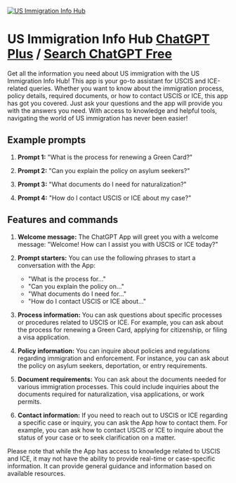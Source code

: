 
[![US Immigration Info Hub](https://files.oaiusercontent.com/file-vr3THT255k69h9aP4gfvNTWJ?se=2123-10-17T21%3A56%3A13Z&sp=r&sv=2021-08-06&sr=b&rscc=max-age%3D31536000%2C%20immutable&rscd=attachment%3B%20filename%3D1e968cd8-47c7-4093-9797-9c73a2e8e209.png&sig=q37AHc0XmJHATS/qIsDxDD1l1D7oXh6QBBiKxEImkXc%3D)](https://chat.openai.com/g/g-NvmWicqtP-us-immigration-info-hub)

# US Immigration Info Hub [ChatGPT Plus](https://chat.openai.com/g/g-NvmWicqtP-us-immigration-info-hub) / [Search ChatGPT Free](https://gptcall.net/index.html#/?search=US%20Immigration%20Info%20Hub)

Get all the information you need about US immigration with the US Immigration Info Hub! This app is your go-to assistant for USCIS and ICE-related queries. Whether you want to know about the immigration process, policy details, required documents, or how to contact USCIS or ICE, this app has got you covered. Just ask your questions and the app will provide you with the answers you need. With access to knowledge and helpful tools, navigating the world of US immigration has never been easier!

## Example prompts

1. **Prompt 1:** "What is the process for renewing a Green Card?"

2. **Prompt 2:** "Can you explain the policy on asylum seekers?"

3. **Prompt 3:** "What documents do I need for naturalization?"

4. **Prompt 4:** "How do I contact USCIS or ICE about my case?"

## Features and commands

1. **Welcome message:** The ChatGPT App will greet you with a welcome message: "Welcome! How can I assist you with USCIS or ICE today?"

2. **Prompt starters:** You can use the following phrases to start a conversation with the App:
   - "What is the process for..."
   - "Can you explain the policy on..."
   - "What documents do I need for..."
   - "How do I contact USCIS or ICE about..."

3. **Process information:** You can ask questions about specific processes or procedures related to USCIS or ICE. For example, you can ask about the process for renewing a Green Card, applying for citizenship, or filing a visa application.

4. **Policy information:** You can inquire about policies and regulations regarding immigration and enforcement. For instance, you can ask about the policy on asylum seekers, deportation, or entry requirements.

5. **Document requirements:** You can ask about the documents needed for various immigration processes. This could include inquiries about the documents required for naturalization, visa applications, or work permits.

6. **Contact information:** If you need to reach out to USCIS or ICE regarding a specific case or inquiry, you can ask the App how to contact them. For example, you can ask how to contact USCIS or ICE to inquire about the status of your case or to seek clarification on a matter.

Please note that while the App has access to knowledge related to USCIS and ICE, it may not have the ability to provide real-time or case-specific information. It can provide general guidance and information based on available resources.


